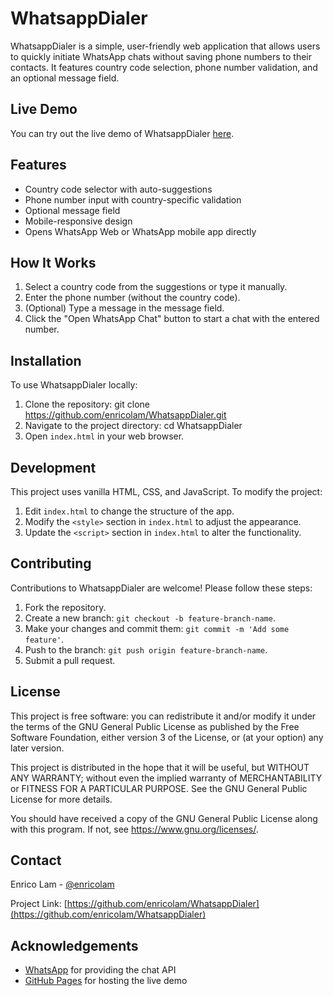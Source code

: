# WhatsappDialer

WhatsappDialer is a simple, user-friendly web application that allows users to quickly initiate WhatsApp chats without saving phone numbers to their contacts. It features country code selection, phone number validation, and an optional message field.

## Live Demo

You can try out the live demo of WhatsappDialer [here](https://enricolam.github.io/WhatsappDialer).

## Features

- Country code selector with auto-suggestions
- Phone number input with country-specific validation
- Optional message field
- Mobile-responsive design
- Opens WhatsApp Web or WhatsApp mobile app directly

## How It Works

1. Select a country code from the suggestions or type it manually.
2. Enter the phone number (without the country code).
3. (Optional) Type a message in the message field.
4. Click the "Open WhatsApp Chat" button to start a chat with the entered number.

## Installation

To use WhatsappDialer locally:

1. Clone the repository:
   git clone https://github.com/enricolam/WhatsappDialer.git
2. Navigate to the project directory:
    cd WhatsappDialer
3. Open `index.html` in your web browser.

## Development

This project uses vanilla HTML, CSS, and JavaScript. To modify the project:

1. Edit `index.html` to change the structure of the app.
2. Modify the `<style>` section in `index.html` to adjust the appearance.
3. Update the `<script>` section in `index.html` to alter the functionality.

## Contributing

Contributions to WhatsappDialer are welcome! Please follow these steps:

1. Fork the repository.
2. Create a new branch: `git checkout -b feature-branch-name`.
3. Make your changes and commit them: `git commit -m 'Add some feature'`.
4. Push to the branch: `git push origin feature-branch-name`.
5. Submit a pull request.

## License

This project is free software: you can redistribute it and/or modify it under the terms of the GNU General Public License as published by the Free Software Foundation, either version 3 of the License, or (at your option) any later version.

This project is distributed in the hope that it will be useful, but WITHOUT ANY WARRANTY; without even the implied warranty of MERCHANTABILITY or FITNESS FOR A PARTICULAR PURPOSE. See the GNU General Public License for more details.

You should have received a copy of the GNU General Public License along with this program. If not, see <https://www.gnu.org/licenses/>.

## Contact

Enrico Lam - [@enricolam](https://github.com/enricolam)

Project Link: [https://github.com/enricolam/WhatsappDialer](https://github.com/enricolam/WhatsappDialer)

## Acknowledgements

- [WhatsApp](https://www.whatsapp.com/) for providing the chat API
- [GitHub Pages](https://pages.github.com/) for hosting the live demo
